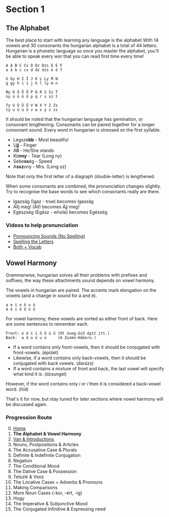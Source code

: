 # Section 1

## The Alphabet

The best place to start with learning any language is the alphabet With 14 vowels and 30 consonants
the hungarian alphabet is a total of 44 letters. Hungarian is a phonetic language so once you master the alphabet, you'll be able to speak
every wor that you can read first time every time!

```
A Á B C Cs D Dz Dzs E É F
a á b c cs d dz dzs e é f

G Gy H I Í J K L Ly M N
g gy h i í j k l ly m n

Ny O Ó Ö Ő P Q R S Sz T 
ny o ó ö ő p q r s sz t  

Ty U Ú Ü Ű V W X Y Z Zs
ty u ú ü ű v w x y z zs
```

It should be noted that the hungarian language has gemination, or consonant lengthening.
Consonants can be paired together for a longer consonant sound. Every word in hungarian is stressed on the first syllable.

* Legsze**bb** - Most beautiful
* U**jj** - Finger
* Á**ll**  - He/She stands
* Kö**nny** - Tear (Long ny)
* Sebe**ss**ég - Speed
* A**ssz**ony - Mrs. (Long sz)

Note that only the first letter of a diagraph (double-letter) is lengthened.

When some consonants are combined, the pronunciation changes slightly. Try to recognise the base words to see which consonants really are there.

* Igazság (Igaz - true) becomes Iga*ss*ág
* Állj meg! (Áll) becomes Á*jj* meg!
* Egészség (Egész - whole) becomes Egé*ss*ég 

### Videos to help pronunciation

* [Pronouncing Sounds (No Spelling)](https://www.youtube.com/watch?v=tjSQ3E1zSxo)
* [Spelling the Letters](https://www.youtube.com/watch?v=Wll1C4_JVCo)
* [Both + Vocab](https://www.youtube.com/watch?v=UusKeY47FPc)

## Vowel Harmony

Grammarwise, hungarian solves all their problems with prefixes and suffixes, the way these attachments sound depends on vowel harmony. 

The vowels in hungarian are paired. The accents mark elongation on the vowels (and a change in sound for á and é).
```
a e i o ö u ü
á é í ó ő ú ű
```

For vowel harmony, these vowels are sorted as either front of back. Here are some sentences to remember each.

```
Front: e é i í ö ő ü ű (Öt üveg-űző épít itt.)
Back:  a á o ó u ú     (A Zuzmó-Háború.)
```

* If a word contains only front-vowels, then it should be conjugated with front-vowels. (épület)
* Likewise, if a word contains only back-vowels, then it should be conjugated with back vowels. (darázs)
* If a word contains a mixture of front and back, the last vowel will specify what kind it is. (dzsungel)

However, if the word contains only *i* or *í* then it is considered a back-vowel word. (híd)

That's it for now, but stay tuned for later sections where vowel harmony will be discussed again.

### Progression Route

0. [Home](README.md)
1. **The Alphabet & Vowel Harmony**
2. [Van & Introductions](Section2.md)
3. Nouns, Postpositions & Articles
4. The Accusative Case & Plurals
5. Definite & Indefinite Conjugation
6. Negation
7. The Conditional Mood
8. The Dative Case & Possession
9. Tetszik & Vonz
10. The Locative Cases + Adverbs & Pronouns
11. Making Comparisons
12. More Noun Cases (-kor, -ért, -ig)
13. Hogy
14. The Imperative & Subjunctive Mood
15. The Conjugated Infinitive & Expressing need
